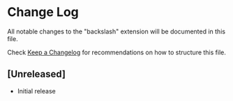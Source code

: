 # Change Log

All notable changes to the "backslash" extension will be documented in this file.

Check [Keep a Changelog](http://keepachangelog.com/) for recommendations on how to structure this file.

## [Unreleased]

- Initial release